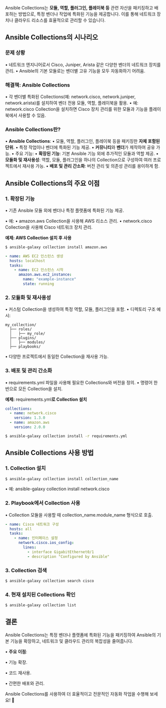 
Ansible Collections는 **모듈, 역할, 플러그인, 플레이북 등** 관련 자산을 패키징하고 배포하는 방법으로, 특정 벤더나 작업에 특화된 기능을 제공합니다. 이를 통해 네트워크 장치나 클라우드 리소스를 효율적으로 관리할 수 있습니다.

## **Ansible Collections의 시나리오**

### **문제 상황**

• 네트워크 엔지니어로서 Cisco, Juniper, Arista 같은 다양한 벤더의 네트워크 장치를 관리.
• Ansible의 기본 모듈로는 벤더별 고유 기능을 모두 자동화하기 어려움.
### **해결책: Ansible Collections**

• 각 벤더별 특화된 Collections(예: network.cisco, network.juniper, network.arista)를 설치하여 벤더 전용 모듈, 역할, 플레이북을 활용.
• 예: network.cisco Collection을 설치하면 Cisco 장치 관리를 위한 모듈과 기능을 플레이북에서 사용할 수 있음.

### **Ansible Collections란?**

• **Ansible Collections**:
	• 모듈, 역할, 플러그인, 플레이북 등을 패키징한 **자체 포함된 단위**.
	• 특정 작업이나 벤더에 특화된 기능 제공.
	• **커뮤니티**와 **벤더**가 제작하여 공유 가능.
• 주요 기능:
	• **확장된 기능**: 기본 Ansible 기능 외에 추가적인 모듈과 역할 제공.
	• **모듈화 및 재사용성**: 역할, 모듈, 플러그인을 하나의 Collection으로 구성하여 여러 프로젝트에서 재사용 가능.
	• **배포 및 관리 간소화**: 버전 관리 및 의존성 관리를 용이하게 함.

## **Ansible Collections의 주요 이점**

### **1. 확장된 기능**

• 기존 Ansible 모듈 외에 벤더나 특정 플랫폼에 특화된 기능 제공.

• 예:
	• amazon.aws Collection을 사용해 AWS 리소스 관리.
	• network.cisco Collection을 사용해 Cisco 네트워크 장치 관리.

**예제: AWS Collection 설치 후 사용**

  
```bash
$ ansible-galaxy collection install amazon.aws
```


```yaml
- name: AWS EC2 인스턴스 생성
  hosts: localhost
  tasks:
    - name: EC2 인스턴스 시작
      amazon.aws.ec2_instance:
        name: "example-instance"
        state: running
```

### **2. 모듈화 및 재사용성**

• 커스텀 Collection을 생성하여 특정 역할, 모듈, 플러그인을 포함.
• 디렉토리 구조 예시:

```plaintext
my_collection/
  ├── roles/
  │   ├── my_role/
  ├── plugins/
  │   ├── modules/
  ├── playbooks/
```

• 다양한 프로젝트에서 동일한 Collection을 재사용 가능.

### **3. 배포 및 관리 간소화**

• requirements.yml 파일을 사용해 필요한 Collections와 버전을 정의.
• 명령어 한 번으로 모든 Collection을 설치.

**예제:** requirements.yml**로 Collection 설치**

```yaml
collections:
  - name: network.cisco
    version: 1.3.0
  - name: amazon.aws
    version: 2.0.0
```
  
```bash
$ ansible-galaxy collection install -r requirements.yml
```

## **Ansible Collections 사용 방법**

### **1. Collection 설치**

```bash
$ ansible-galaxy collection install collection_name
```
  
• 예: ansible-galaxy collection install network.cisco

### **2. Playbook에서 Collection 사용**

• Collection 모듈을 사용할 때 collection_name.module_name 형식으로 호출.

```yaml
- name: Cisco 네트워크 구성
  hosts: all
  tasks:
    - name: 인터페이스 설정
      network.cisco.ios_config:
        lines:
          - interface GigabitEthernet0/1
          - description "Configured by Ansible"
```

### **3. Collection 검색**

```bash
$ ansible-galaxy collection search cisco
```

### **4. 현재 설치된 Collections 확인**

```bash
$ ansible-galaxy collection list
```

## **결론**

Ansible Collections는 특정 벤더나 플랫폼에 특화된 기능을 패키징하여 Ansible의 기본 기능을 확장하고, 네트워크 및 클라우드 관리의 복잡성을 줄여줍니다.

• **주요 이점**:

• 기능 확장.

• 코드 재사용.

• 간편한 배포와 관리.

  

Ansible Collections를 사용하여 더 효율적이고 전문적인 자동화 작업을 수행해 보세요! 🎯